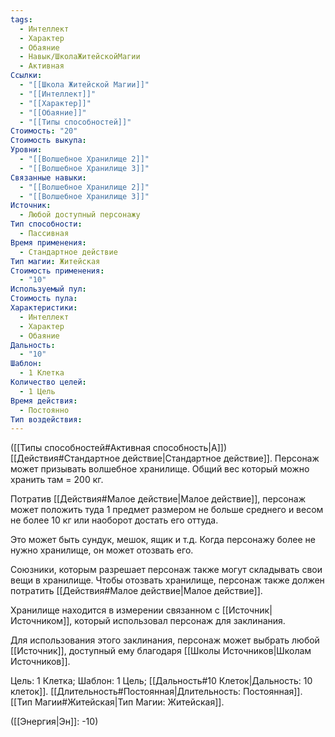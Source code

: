 ```yaml
---
tags:
  - Интеллект
  - Характер
  - Обаяние
  - Навык/ШколаЖитейскойМагии
  - Активная
Ссылки:
  - "[[Школа Житейской Магии]]"
  - "[[Интеллект]]"
  - "[[Характер]]"
  - "[[Обаяние]]"
  - "[[Типы способностей]]"
Стоимость: "20"
Стоимость выкупа: 
Уровни:
  - "[[Волшебное Хранилище 2]]"
  - "[[Волшебное Хранилище 3]]"
Связанные навыки:
  - "[[Волшебное Хранилище 2]]"
  - "[[Волшебное Хранилище 3]]"
Источник:
  - Любой доступный персонажу
Тип способности:
  - Пассивная
Время применения:
  - Стандартное действие
Тип магии: Житейская
Стоимость применения:
  - "10"
Используемый пул: 
Стоимость пула: 
Характеристики:
  - Интеллект
  - Характер
  - Обаяние
Дальность:
  - "10"
Шаблон:
  - 1 Клетка
Количество целей:
  - 1 Цель
Время действия:
  - Постоянно
Тип воздействия:
---
```

([[Типы способностей#Активная способность|А]]) [[Действия#Стандартное действие|Стандартное действие]]. Персонаж может призывать волшебное хранилище. Общий вес который можно хранить там = 200 кг.

Потратив [[Действия#Малое действие|Малое действие]], персонаж может положить туда 1 предмет размером не больше среднего и весом не более 10 кг или наоборот достать его оттуда.  

Это может быть сундук, мешок, ящик и т.д. Когда персонажу более не нужно хранилище, он может отозвать его.

Союзники, которым разрешает персонаж также могут складывать свои вещи в хранилище.  Чтобы отозвать хранилище, персонаж также должен потратить [[Действия#Малое действие|Малое действие]]. 

Хранилище находится в измерении связанном с [[Источник|Источником]], который использовал персонаж для заклинания. 

Для использования этого заклинания, персонаж может выбрать любой [[Источник]], доступный ему благодаря [[Школы Источников|Школам Источников]].

Цель: 1 Клетка; Шаблон: 1 Цель; [[Дальность#10 Клеток|Дальность: 10 клеток]].  [[Длительность#Постоянная|Длительность: Постоянная]]. [[Тип Магии#Житейская|Тип Магии: Житейская]].

([[Энергия|Эн]]: -10)